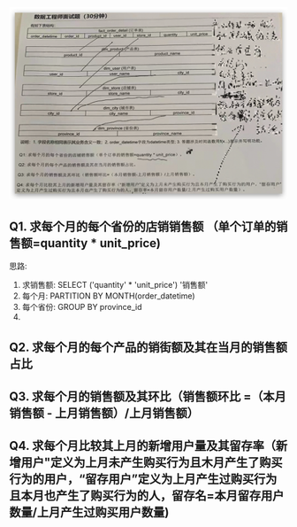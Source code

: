 ![image-20220112111151580](../../imgs/image-20220112111151580.png)

## Q1. 求每个月的每个省份的店销销售额 （单个订单的销售额=quantity * unit_price)

思路: 

1. 求销售额: SELECT ('quantity' * 'unit_price') '销售额'
2. 每个月: PARTITION BY MONTH(order_datetime)
3. 每个省份: GROUP BY province_id
4. 



## Q2. 求每个月的每个产品的销街额及其在当月的销售额占比

## Q3. 求每个月的销售额及其环比（销售额环比 =（本月销售额 - 上月销售额）/上月销售额）

## Q4. 求每个月比较其上月的新增用户量及其留存率（新增用户"定义为上月未产生购买行为且木月产生了购买行为的用户，“留存用户”定义为上月产生过购买行为且本月也产生了购买行为的人，留存名=本月留存用户数量/上月产生过购买用户数量)





